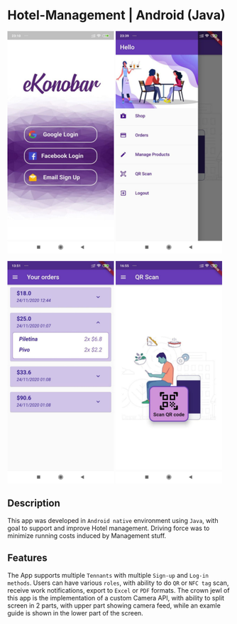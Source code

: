 # Hotel-Management | Android (Java)

<img src="https://github.com/Aback231/eKonobar-Flutter-Firebase/blob/main/log_in.jpeg" width="240" height="500"> <img src="https://github.com/Aback231/eKonobar-Flutter-Firebase/blob/main/menu.jpeg" width="240" height="500"> 

<img src="https://github.com/Aback231/eKonobar-Flutter-Firebase/blob/main/orders.jpeg" width="240" height="500"> <img src="https://github.com/Aback231/eKonobar-Flutter-Firebase/blob/main/qr_scan.jpeg" width="240" height="500">

## Description

This app was developed in `Android native` environment using `Java`, with goal to support and improve Hotel management. Driving force was to minimize running costs induced by Management stuff.

## Features

The App supports multiple `Tennants` with multiple `Sign-up` and `Log-in methods`. Users can have various `roles`, with ability to do `QR` or `NFC tag` scan, receive work notifications, export to `Excel` or `PDF` formats. The crown jewl of this app is the implementation of a custom Camera API, with ability to split screen in 2 parts, with upper part showing camera feed, while an examle guide is shown in the lower part of the screen.
